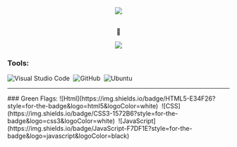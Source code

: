   <div align="center">

<img align="center" src="https://user-images.githubusercontent.com/99366403/214188054-8f9bc3a0-b9e7-4359-8271-5d5e28ca64f3.png" />
<br></div>

 <div align="center">
<br><p align="center">👀</p>  
<p align="center"><img align="center" src="https://profile-counter.glitch.me/{andrekdev}/count.svg" /></p> 
</div>

### Tools:
![Visual Studio Code](https://img.shields.io/badge/-Visual%20Studio%20Code-0D1117?style=for-the-badge&logo=visual-studio-code&logoColor=007ACC&labelColor=0D1117)&nbsp;
![GitHub](https://img.shields.io/badge/-GitHub-0D1117?style=for-the-badge&logo=github&labelColor=0D1117)&nbsp;
![Ubuntu](https://img.shields.io/badge/-ubuntu-0D1117?style=for-the-badge&logo=ubuntu&labelColor=0D1117)&nbsp;
<hr>
  ### Green Flags:
![Html](https://img.shields.io/badge/HTML5-E34F26?style=for-the-badge&logo=html5&logoColor=white)&nbsp;
![CSS](https://img.shields.io/badge/CSS3-1572B6?style=for-the-badge&logo=css3&logoColor=white)&nbsp;
![JavaScript](https://img.shields.io/badge/JavaScript-F7DF1E?style=for-the-badge&logo=javascript&logoColor=black)&nbsp;



  

